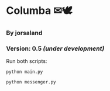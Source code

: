 # Columba &#9993;&#128330;

### By jorsaland

### Version: 0.5 *(under development)*

Run both scripts:

`python main.py`

`python messenger.py`